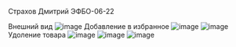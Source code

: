 Страхов Дмитрий
ЭФБО-06-22

 Внешний вид
![image](https://github.com/user-attachments/assets/40b6ab51-d6e2-49fe-b18c-2536903ce465)
Добавление в избранное
![image](https://github.com/user-attachments/assets/5a896694-4a67-4015-9fae-93a5f4f6e86d)
![image](https://github.com/user-attachments/assets/cd7abddf-b856-47ea-a1d9-18072cc1a130)
Удоление товара
![image](https://github.com/user-attachments/assets/7531fff8-c278-4301-8542-46004d0c835f)
![image](https://github.com/user-attachments/assets/a010b4d3-693d-43c4-b82a-e82961647b9f)
![image](https://github.com/user-attachments/assets/3dd0cdda-dc2d-4604-ab12-fcd58f52b703)



 
